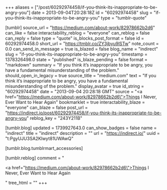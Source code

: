 +++
aliases = ["/post/60292974458/if-you-think-its-inappropriate-to-be-angry-you"]
date = 2013-09-04T20:28:18Z
id = "60292974458"
slug = "if-you-think-its-inappropriate-to-be-angry-you"
type = "tumblr-quote"

[tumblr]
source_url = "https://medium.com/about-work/82978662b2d6"
can_like = false
interactability_reblog = "everyone"
can_reblog = false
can_reply = false
type = "quote"
is_blocks_post_format = false
id = 60292974458.0
short_url = "https://tmblr.co/ZY3jbyu9lSTw"
note_count = 0.0
can_send_in_message = true
is_blazed = false
blog_name = "indirect"
slug = "if-you-think-its-inappropriate-to-be-angry-you"
timestamp = 1378326498.0
state = "published"
is_blaze_pending = false
format = "markdown"
summary = "If you think it’s inappropriate to be angry, you have a fundamental misunderstanding of the problem."
should_open_in_legacy = true
source_title = "medium.com"
text = "If you think it’s inappropriate to be angry, you have a fundamental misunderstanding of the problem."
display_avatar = true
id_string = "60292974458"
date = "2013-09-04 20:28:18 GMT"
source = "<a href=\"https://medium.com/about-work/82978662b2d6\">Things I Never, Ever Want to Hear Again</a>"
bookmarklet = true
interactability_blaze = "everyone"
can_blaze = false
post_url = "https://indirect.io/post/60292974458/if-you-think-its-inappropriate-to-be-angry-you"
reblog_key = "243Y211B"

[tumblr.blog]
updated = 1739927643.0
can_show_badges = false
name = "indirect"
title = "indirect"
description = ""
url = "https://indirect.io/"
uuid = "t:PgyUJU3SA2Klwyt81UWAwQ"

[tumblr.blog.tumblrmart_accessories]

[tumblr.reblog]
comment = "<p><a href=\"https://medium.com/about-work/82978662b2d6\">Things I Never, Ever Want to Hear Again</a></p>"
tree_html = ""
+++
